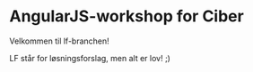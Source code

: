 # AngularJS-workshop for Ciber

Velkommen til lf-branchen!

LF står for løsningsforslag, men alt er lov! ;)